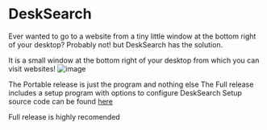 # DeskSearch
Ever wanted to go to a website from a tiny little window at the bottom right of your desktop?
Probably not! but DeskSearch has the solution.

It is a small window at the bottom right of your desktop from which you can visit websites!
![image](https://github.com/user-attachments/assets/c0ad3415-4a2c-4783-8202-5296213f499c)

The Portable release is just the program and nothing else
The Full release includes a setup program with options to configure DeskSearch
Setup source code can be found [here](https://github.com/miniusbhater/desksearchsetup)

Full release is highly recomended
